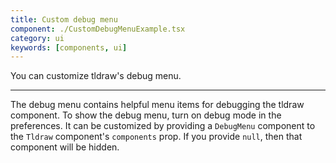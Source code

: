 ```yaml
---
title: Custom debug menu
component: ./CustomDebugMenuExample.tsx
category: ui
keywords: [components, ui]
---
```


You can customize tldraw's debug menu.

---

The debug menu contains helpful menu items for debugging the tldraw component. To show the debug menu, turn on debug mode in the preferences. It can be customized by providing a `DebugMenu` component to the `Tldraw` component's `components` prop. If you provide `null`, then that component will be hidden.
